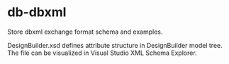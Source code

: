 # db-dbxml
Store dbxml exchange format schema and examples.

DesignBuilder.xsd defines attribute structure in DesignBuilder model tree.
The file can be visualized in Visual Studio XML Schema Explorer.
